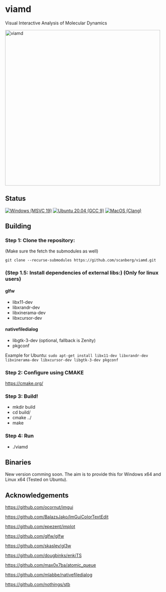 # viamd
Visual Interactive Analysis of Molecular Dynamics

<img src="https://github.com/scanberg/viamd/wiki/img/viamd_environment.png" alt="viamd" width="500"/>

## Status
[![Windows (MSVC 19)](https://github.com/scanberg/viamd/actions/workflows/windows.yml/badge.svg?branch=master)](https://github.com/scanberg/viamd/actions/workflows/windows.yml)
[![Ubuntu 20.04 (GCC 9)](https://github.com/scanberg/viamd/actions/workflows/ubuntu20.yml/badge.svg)](https://github.com/scanberg/viamd/actions/workflows/ubuntu20.yml)
[![MacOS (Clang)](https://github.com/scanberg/viamd/actions/workflows/macos.yml/badge.svg)](https://github.com/scanberg/viamd/actions/workflows/macos.yml)



## Building
### Step 1: Clone the repository:

(Make sure the fetch the submodules as well)

```git clone --recurse-submodules https://github.com/scanberg/viamd.git```

### (Step 1.5: Install dependencies of external libs:) (Only for linux users)
#### glfw
- libx11-dev
- libxrandr-dev
- libxinerama-dev
- libxcursor-dev

#### nativefiledialog
- libgtk-3-dev (optional, fallback is Zenity)
- pkgconf

Example for Ubuntu:
```sudo apt-get install libx11-dev libxrandr-dev libxinerama-dev libxcursor-dev libgtk-3-dev pkgconf```

### Step 2: Configure using CMAKE

https://cmake.org/

### Step 3: Build!
- mkdir build
- cd build/
- cmake ../
- make

### Step 4: Run
- ./viamd 

## Binaries
New version comming soon. The aim is to provide this for Windows x64 and Linux x64 (Tested on Ubuntu).

## Acknowledgements

https://github.com/ocornut/imgui

https://github.com/BalazsJako/ImGuiColorTextEdit

https://github.com/epezent/implot

https://github.com/glfw/glfw

https://github.com/skaslev/gl3w

https://github.com/dougbinks/enkiTS

https://github.com/max0x7ba/atomic_queue

https://github.com/mlabbe/nativefiledialog

https://github.com/nothings/stb



